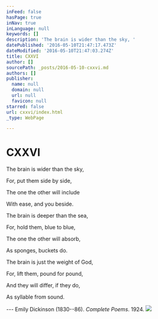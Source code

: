 ```yaml
---
inFeed: false
hasPage: true
inNav: true
inLanguage: null
keywords: []
description: 'The brain is wider than the sky, '
datePublished: '2016-05-10T21:47:17.473Z'
dateModified: '2016-05-10T21:47:03.274Z'
title: CXXVI
author: []
sourcePath: _posts/2016-05-10-cxxvi.md
authors: []
publisher:
  name: null
  domain: null
  url: null
  favicon: null
starred: false
url: cxxvi/index.html
_type: WebPage

---
```

# CXXVI

The brain is wider than the sky, 

For, put them side by side, 

The one the other will include 

With ease, and you beside. 

The brain is deeper than the sea, 

For, hold them, blue to blue, 

The one the other will absorb, 

As sponges, buckets do. 

The brain is just the weight of God, 

For, lift them, pound for pound, 

And they will differ, if they do, 

As syllable from sound.

--- Emily Dickinson (1830--86). _Complete Poems_. 1924\.
![](https://the-grid-user-content.s3-us-west-2.amazonaws.com/9623014f-2510-4185-bd17-db950e22ef23.jpg)